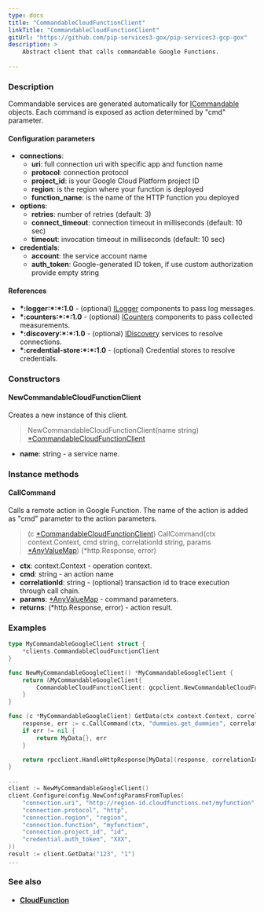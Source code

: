 ```yaml
---
type: docs
title: "CommandableCloudFunctionClient"
linkTitle: "CommandableCloudFunctionClient"
gitUrl: "https://github.com/pip-services3-gox/pip-services3-gcp-gox"
description: >
    Abstract client that calls commandable Google Functions.
 
---
```


### Description

Commandable services are generated automatically for [ICommandable](../../../commons/commands/icommandable.md) objects. Each command is exposed as action determined by "cmd" parameter.


#### Configuration parameters

- **connections**:
    - **uri**:           full connection uri with specific app and function name
    - **protocol**:      connection protocol
    - **project_id**:    is your Google Cloud Platform project ID
    - **region**:        is the region where your function is deployed
    - **function_name**: is the name of the HTTP function you deployed
- **options**:
	- **retries**: number of retries (default: 3)
	- **connect_timeout**: connection timeout in milliseconds (default: 10 sec)
	- **timeout**: invocation timeout in milliseconds (default: 10 sec)
- **credentials**:
    - **account**: the service account name
    - **auth_token**: Google-generated ID token, if use custom authorization provide empty string

#### References
- **\*:logger:\*:\*:1.0** - (optional) [ILogger](../../../components/log/ilogger) components to pass log messages.
- **\*:counters:\*:\*:1.0** - (optional) [ICounters](../../../components/count/icounters) components to pass collected measurements.
- **\*:discovery:\*:\*:1.0** - (optional) [IDiscovery](../../../components/connect/idiscovery) services to resolve connections.
- **\*:credential-store:\*:\*:1.0** - (optional) Credential stores to resolve credentials.

### Constructors

#### NewCommandableCloudFunctionClient
Creates a new instance of this client.

> NewCommandableCloudFunctionClient(name string) [*CommandableCloudFunctionClient]()

- **name**: string - a service name.


### Instance methods

#### CallCommand
Calls a remote action in Google Function.
The name of the action is added as "cmd" parameter
to the action parameters. 

> (c [*CommandableCloudFunctionClient]()) CallCommand(ctx context.Context, cmd string, correlationId string, params [*AnyValueMap](../../../commons/data/any_value_map)) (*http.Response, error)

- **ctx**: context.Context - operation context.
- **cmd**: string - an action name
- **correlationId**: string - (optional) transaction id to trace execution through call chain.
- **params**: [*AnyValueMap](../../../commons/data/any_value_map) - command parameters.
- **returns**: (*http.Response, error) - action result.


### Examples

```go
type MyCommandableGoogleClient struct {
	*clients.CommandableCloudFunctionClient
}

func NewMyCommandableGoogleClient() *MyCommandableGoogleClient {
	return &MyCommandableGoogleClient{
		CommandableCloudFunctionClient: gcpclient.NewCommandableCloudFunctionClient(),
	}
}

func (c *MyCommandableGoogleClient) GetData(ctx context.Context, correlationId string, id string) MyData {
	response, err := c.CallCommand(ctx, "dummies.get_dummies", correlationId, cdata.NewAnyValueMapFromTuples("id", id))
	if err != nil {
		return MyData{}, err
	}

	return rpcclient.HandleHttpResponse[MyData](response, correlationId)
}

...
client := NewMyCommandableGoogleClient()
client.Configure(config.NewConfigParamsFromTuples(
	"connection.uri", "http://region-id.cloudfunctions.net/myfunction",
	"connection.protocol", "http",
	"connection.region", "region",
	"connection.function", "myfunction",
	"connection.project_id", "id",
	"credential.auth_token", "XXX",
))
result := client.GetData("123", "1")
...
```

### See also
- #### [CloudFunction](../../cloud_function/)
